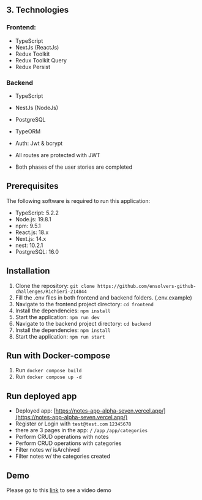 ## 3. Technologies

### Frontend:

- TypeScript
- NextJs (ReactJs)
- Redux Toolkit
- Redux Toolkit Query
- Redux Persist

### Backend

- TypeScript
- NestJs (NodeJs)
- PostgreSQL
- TypeORM
- Auth: Jwt & bcrypt

- All routes are protected with JWT
- Both phases of the user stories are completed

## Prerequisites

The following software is required to run this application:

- TypeScript: 5.2.2
- Node.js: 19.8.1
- npm: 9.5.1
- React.js: 18.x
- Next.js: 14.x
- nest: 10.2.1
- PostgreSQL: 16.0

## Installation

1. Clone the repository: `git clone https://github.com/ensolvers-github-challenges/Richieri-214844`
2. Fill the .env files in both frontend and backend folders. (.env.example)
3. Navigate to the frontend project directory: `cd frontend`
4. Install the dependencies: `npm install`
5. Start the application: `npm run dev`
6. Navigate to the backend project directory: `cd backend`
7. Install the dependencies: `npm install`
8. Start the application: `npm run start`

## Run with Docker-compose

1. Run `docker compose build`
2. Run `docker compose up -d`

## Run deployed app

- Deployed app: [https://notes-app-alpha-seven.vercel.app/](https://notes-app-alpha-seven.vercel.app/)
- Register or Login with `test@test.com` `12345678`
- there are 3 pages in the app: `/` `/app` `/app/categories`
- Perform CRUD operations with notes
- Perform CRUD operations with categories
- Filter notes w/ isArchived
- Filter notes w/ the categories created

## Demo

Please go to this [link](https://www.loom.com/share/d644901b5e184599a100075625dd1002) to see a video demo
